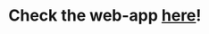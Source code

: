 <h1> Check the web-app <a href="https://luisabalaban.github.io/OFace/" target="_blank">here</a>!</h1>
